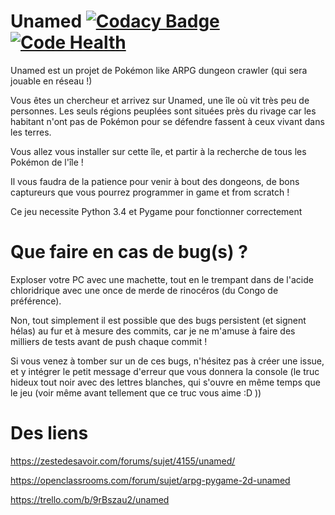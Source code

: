 # Unamed [![Codacy Badge](https://api.codacy.com/project/badge/grade/30083498352b4bfba20970a153d5444e)](https://www.codacy.com/app/urworld/Unamed) [![Code Health](https://landscape.io/github/Loodoor/Unamed/master/landscape.svg?style=flat)](https://landscape.io/github/Loodoor/Unamed/master)

Unamed est un projet de Pokémon like ARPG dungeon crawler (qui sera jouable en réseau !)

Vous êtes un chercheur et arrivez sur Unamed, une île où vit très peu de personnes. Les seuls régions peuplées sont situées près du rivage car les habitant n'ont pas de Pokémon pour se défendre fassent à ceux vivant dans les terres.

Vous allez vous installer sur cette île, et partir à la recherche de tous les Pokémon de l'île !

Il vous faudra de la patience pour venir à bout des dongeons, de bons captureurs que vous pourrez programmer in game et from scratch !

Ce jeu necessite Python 3.4 et Pygame pour fonctionner correctement

# Que faire en cas de bug(s) ?

Exploser votre PC avec une machette, tout en le trempant dans de l'acide chloridrique avec une once de merde de rinocéros (du Congo de préférence).

Non, tout simplement il est possible que des bugs persistent (et signent hélas) au fur et à mesure des commits, car je ne m'amuse à faire des milliers de tests avant de push chaque commit !

Si vous venez à tomber sur un de ces bugs, n'hésitez pas à créer une issue, et y intégrer le petit message d'erreur que vous donnera la console (le truc hideux tout noir avec des lettres blanches, qui s'ouvre en même temps que le jeu (voir même avant tellement que ce truc vous aime :D ))

# Des liens

https://zestedesavoir.com/forums/sujet/4155/unamed/

https://openclassrooms.com/forum/sujet/arpg-pygame-2d-unamed

https://trello.com/b/9rBszau2/unamed
